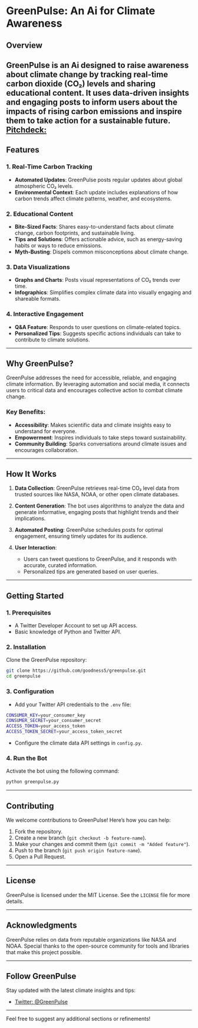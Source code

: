 # **GreenPulse: An Ai for Climate Awareness**

## **Overview**
GreenPulse is an Ai designed to raise awareness about climate change by tracking real-time carbon dioxide (CO₂) levels and sharing educational content. It uses data-driven insights and engaging posts to inform users about the impacts of rising carbon emissions and inspire them to take action for a sustainable future.
[Pitchdeck:](https://www.canva.com/design/DAF2DD9OqjI/CHMWxxppIZiTZ_9O5mQbSA/edit?utm_content=DAF2DD9OqjI&utm_campaign=designshare&utm_medium=link2&utm_source=sharebutton)
---

## **Features**

### **1. Real-Time Carbon Tracking**
- **Automated Updates**: GreenPulse posts regular updates about global atmospheric CO₂ levels.
- **Environmental Context**: Each update includes explanations of how carbon trends affect climate patterns, weather, and ecosystems.

### **2. Educational Content**
- **Bite-Sized Facts**: Shares easy-to-understand facts about climate change, carbon footprints, and sustainable living.
- **Tips and Solutions**: Offers actionable advice, such as energy-saving habits or ways to reduce emissions.
- **Myth-Busting**: Dispels common misconceptions about climate change.

### **3. Data Visualizations**
- **Graphs and Charts**: Posts visual representations of CO₂ trends over time.
- **Infographics**: Simplifies complex climate data into visually engaging and shareable formats.

### **4. Interactive Engagement**
- **Q&A Feature**: Responds to user questions on climate-related topics.
- **Personalized Tips**: Suggests specific actions individuals can take to contribute to climate solutions.

---

## **Why GreenPulse?**
GreenPulse addresses the need for accessible, reliable, and engaging climate information. By leveraging automation and social media, it connects users to critical data and encourages collective action to combat climate change.

### **Key Benefits**:
- **Accessibility**: Makes scientific data and climate insights easy to understand for everyone.
- **Empowerment**: Inspires individuals to take steps toward sustainability.
- **Community Building**: Sparks conversations around climate issues and encourages collaboration.

---

## **How It Works**

1. **Data Collection**:
   GreenPulse retrieves real-time CO₂ level data from trusted sources like NASA, NOAA, or other open climate databases.

2. **Content Generation**:
   The bot uses algorithms to analyze the data and generate informative, engaging posts that highlight trends and their implications.

3. **Automated Posting**:
   GreenPulse schedules posts for optimal engagement, ensuring timely updates for its audience.

4. **User Interaction**:
   - Users can tweet questions to GreenPulse, and it responds with accurate, curated information.
   - Personalized tips are generated based on user queries.

---

## **Getting Started**

### **1. Prerequisites**
- A Twitter Developer Account to set up API access.
- Basic knowledge of Python and Twitter API.

### **2. Installation**
Clone the GreenPulse repository:
```bash
git clone https://github.com/goodness5/greenpulse.git
cd greenpulse
```

### **3. Configuration**
- Add your Twitter API credentials to the `.env` file:
```bash
CONSUMER_KEY=your_consumer_key
CONSUMER_SECRET=your_consumer_secret
ACCESS_TOKEN=your_access_token
ACCESS_TOKEN_SECRET=your_access_token_secret
```

- Configure the climate data API settings in `config.py`.

### **4. Run the Bot**
Activate the bot using the following command:
```bash
python greenpulse.py
```

---

## **Contributing**
We welcome contributions to GreenPulse! Here’s how you can help:
1. Fork the repository.
2. Create a new branch (`git checkout -b feature-name`).
3. Make your changes and commit them (`git commit -m "Added feature"`).
4. Push to the branch (`git push origin feature-name`).
5. Open a Pull Request.

---

## **License**
GreenPulse is licensed under the MIT License. See the `LICENSE` file for more details.

---

## **Acknowledgments**
GreenPulse relies on data from reputable organizations like NASA and NOAA. Special thanks to the open-source community for tools and libraries that make this project possible.

---

## **Follow GreenPulse**
Stay updated with the latest climate insights and tips:
- [Twitter: @GreenPulse](https://x.com/green_puls4111)

---

Feel free to suggest any additional sections or refinements!